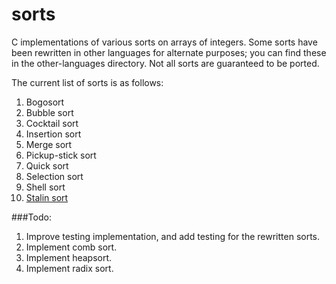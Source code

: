 # sorts
C implementations of various sorts on arrays of integers.
Some sorts have been rewritten in other languages for alternate purposes; you can find these in the other-languages directory. Not all sorts are guaranteed to be ported.

The current list of sorts is as follows:

1. Bogosort
1. Bubble sort
1. Cocktail sort
1. Insertion sort
1. Merge sort
1. Pickup-stick sort
1. Quick sort
1. Selection sort
1. Shell sort
1. [Stalin sort](https://mastodon.social/@mathew/100958177234287431)

###Todo:
1. Improve testing implementation, and add testing for the rewritten sorts.
1. Implement comb sort.
1. Implement heapsort.
1. Implement radix sort.
